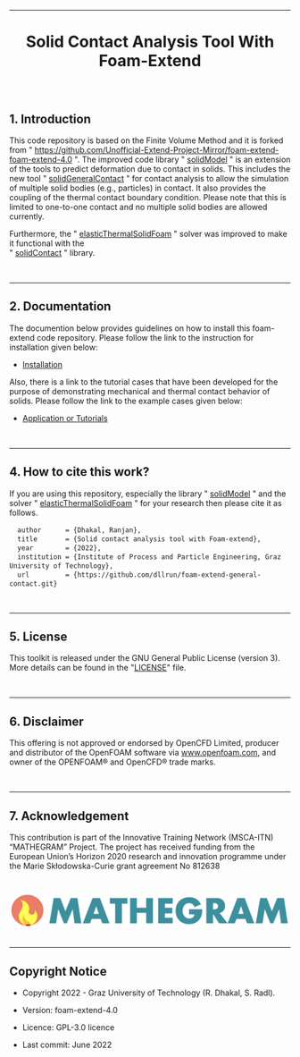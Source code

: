 <hr>

<h1><p align="center"> Solid Contact Analysis Tool With Foam-Extend 
</p></h1>

<br/>
		 

## 1. Introduction

This code repository is based on the Finite Volume Method and it is forked from " https://github.com/Unofficial-Extend-Project-Mirror/foam-extend-foam-extend-4.0 ". 
The improved code library " [solidModel](src/solidModels/) " is an extension of the tools to predict deformation due to contact in solids. This 
includes the new tool " [solidGeneralContact](src/solidModels/fvPatchFields/solidContact/solidGeneralContactFvPatchVectorField.C) " for contact analysis to allow the simulation of 
multiple solid bodies (e.g., particles) in contact. It also provides the coupling of the thermal contact boundary condition. Please note that this is limited to one-to-one contact 
and no multiple solid bodies are allowed currently.

Furthermore, the " [elasticThermalSolidFoam](applications/solvers/solidMechanics/elasticThermalSolidFoam) " solver was improved to make it functional with the  
" [solidContact](src/solidModels/fvPatchFields/solidContact/) " library. 

<br/>
<hr>


## 2. Documentation
The documention below provides guidelines on how to install this foam-extend code repository. Please follow the link to the instruction for installation given below:

* [Installation](howToInstall.md)

Also, there is a link to the tutorial cases that have been developed for the purpose of demonstrating mechanical and thermal contact behavior of solids. Please follow the link to the example cases given below: 

* [Application or Tutorials](tutorials/solidMechanics/deliverablesExampleCases/howToRunApplication.md)

<br/>
<hr>

## 4. How to cite this work?
If you are using this repository, especially the library 
" [solidModel](src/solidModels/) " and the solver " [elasticThermalSolidFoam](applications/solvers/solidMechanics/elasticThermalSolidFoam) " for your research then please cite it as follows.

      author      = {Dhakal, Ranjan},
      title       = {Solid contact analysis tool with Foam-extend},
      year        = {2022},
      institution = {Institute of Process and Particle Engineering, Graz University of Technology},
      url         = {https://github.com/dllrun/foam-extend-general-contact.git}

<br/>
<hr>

## 5. License
This toolkit is released under the GNU General Public License (version 3). More 
details can be found in the "[LICENSE](LICENSE)" file.

<br/>
<hr>

## 6. Disclaimer
This offering is not approved or endorsed by OpenCFD Limited, producer and 
distributor of the OpenFOAM software via www.openfoam.com, and owner of the 
OPENFOAM®  and OpenCFD®  trade marks.

<br/>
<hr>

## 7. Acknowledgement
This contribution is part of the Innovative Training Network (MSCA-ITN) “MATHEGRAM” 
Project. The project has received funding from the European Union’s Horizon 
2020 research and innovation programme under the Marie Skłodowska-Curie grant 
agreement No 812638


<h1><p align="center"> <img src="mathegram_logo.png" alt="drawing" width="600"/>


<br/>
<hr>


Copyright Notice
------------------

- Copyright 2022 - Graz University of Technology (R. Dhakal, S. Radl).

- Version: foam-extend-4.0

- Licence: GPL-3.0 licence

- Last commit: June 2022
